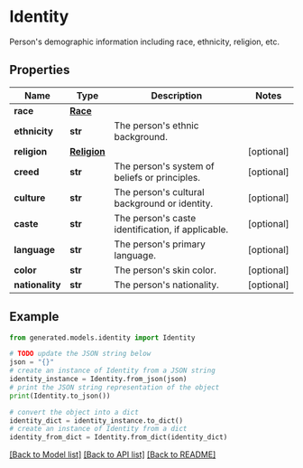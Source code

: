 # Identity

Person's demographic information including race, ethnicity, religion, etc.

## Properties

Name | Type | Description | Notes
------------ | ------------- | ------------- | -------------
**race** | [**Race**](Race.md) |  | 
**ethnicity** | **str** | The person&#39;s ethnic background. | 
**religion** | [**Religion**](Religion.md) |  | [optional] 
**creed** | **str** | The person&#39;s system of beliefs or principles. | [optional] 
**culture** | **str** | The person&#39;s cultural background or identity. | [optional] 
**caste** | **str** | The person&#39;s caste identification, if applicable. | [optional] 
**language** | **str** | The person&#39;s primary language. | [optional] 
**color** | **str** | The person&#39;s skin color. | [optional] 
**nationality** | **str** | The person&#39;s nationality. | [optional] 

## Example

```python
from generated.models.identity import Identity

# TODO update the JSON string below
json = "{}"
# create an instance of Identity from a JSON string
identity_instance = Identity.from_json(json)
# print the JSON string representation of the object
print(Identity.to_json())

# convert the object into a dict
identity_dict = identity_instance.to_dict()
# create an instance of Identity from a dict
identity_from_dict = Identity.from_dict(identity_dict)
```
[[Back to Model list]](../README.md#documentation-for-models) [[Back to API list]](../README.md#documentation-for-api-endpoints) [[Back to README]](../README.md)


